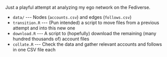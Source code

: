Just a playful attempt at analyzing my ego network on the Fediverse.

- `data/` --- Nodes (`accounts.csv`) and edges (`follows.csv`)
- `transition.R` --- (Pun intended) a script to move files from a previous attempt and into this new one
- `download.R` --- A script to (hopefully) download the remaining (many hundred thousands of) account files
- `collate.R` --- Check the data and gather relevant accounts and follows in one CSV file each
